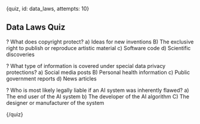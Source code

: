 
{quiz, id: data_laws,  attempts: 10}

## Data Laws Quiz

? What does copyright protect?
a) Ideas for new inventions
B) The exclusive right to publish or reproduce artistic material
c) Software code
d) Scientific discoveries

? What type of information is covered under special data privacy protections?
a) Social media posts
B) Personal health information
c) Public government reports
d) News articles

? Who is most likely legally liable if an AI system was inherently flawed?
a) The end user of the AI system
b) The developer of the AI algorithm
C) The designer or manufacturer of the system

{/quiz}
